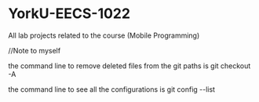 # YorkU-EECS-1022
All lab projects related to the course (Mobile Programming)


//Note to myself

the command line to remove deleted files from the git paths is git checkout -A

the command line to see all the configurations is git config --list




